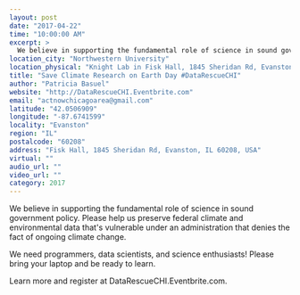 ```yaml
---
layout: post
date: "2017-04-22"
time: "10:00:00 AM"
excerpt: >
  We believe in supporting the fundamental role of science in sound government policy. Please help us preserve federal climate and ...
location_city: "Northwestern University"
location_physical: "Knight Lab in Fisk Hall, 1845 Sheridan Rd, Evanston, IL 60208"
title: "Save Climate Research on Earth Day #DataRescueCHI"
author: "Patricia Basuel"
website: "http://DataRescueCHI.Eventbrite.com"
email: "actnowchicagoarea@gmail.com"
latitude: "42.0506909"
longitude: "-87.6741599"
locality: "Evanston"
region: "IL"
postalcode: "60208"
address: "Fisk Hall, 1845 Sheridan Rd, Evanston, IL 60208, USA"
virtual: ""
audio_url: ""
video_url: ""
category: 2017
---
```


We believe in supporting the fundamental role of science in sound government policy. Please help us preserve federal climate and environmental data that's vulnerable under an administration that denies the fact of ongoing climate change.

We need programmers, data scientists, and science enthusiasts! Please bring your laptop and be ready to learn.

Learn more and register at DataRescueCHI.Eventbrite.com.
